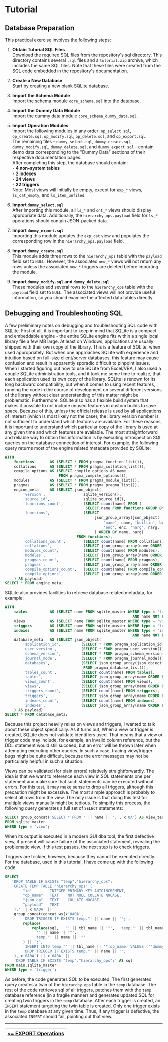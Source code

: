# Tutorial

## Database Preparation

This practical exercise involves the following steps:

1. **Obtain Tutorial SQL Files**  
   Download the required SQL files from the repository's [sql][] directory. This directory contains several `.sql` files and a `tutorial.zip` archive, which includes the same SQL files. Note that these files were created from the SQL code embedded in the repository's documentation.

2. **Create a New Database**  
   Start by creating a new blank SQLite database.

3. **Import the Schema Module**  
   Import the schema module `core_schema.sql` into the database.
   
4. **Import the Dummy Data Module**  
   Import the dummy data module `core_schema_dummy_data.sql`.
   
5. **Import Operation Modules**  
   Import the following modules in any order: `op_select.sql`, `op_create.sql`, `op_modify.sql`, `op_delete.sql`, and `op_export.sql`.  
   The remaining files - `dummy_select.sql`, `dummy_create.sql`, `dummy_modify.sql`, `dummy_delete.sql`, and `dummy_export.sql` - contain demo data corresponding to the "Dummy Data" sections of their respective documentation pages.  
   After completing this step, the database should contain:   
       - **4 non-system tables**  
       - **2 indexes**  
       - **24 views**  
       - **22 triggers**  
   Note: Most views will initially be empty, except for `exp_*` views, `ls_cat_empty`, and `ls_item_unfiled`.

6. **Import `dummy_select.sql`**  
   After importing this module, all `ls_*` and `cnt_*` views should display appropriate data. Additionally, the `hierarchy_ops.payload` field for `ls_*` operations should contain JSON-packed data.
   
7. **Import `dummy_export.sql`**  
   Importing this module updates the `exp_cat` view and populates the corresponding row in the `hierarchy_ops.payload` field.
   
8. **Import `dummy_create.sql`**  
   This module adds three rows to the `hierarchy_ops` table with the `payload` field set to `NULL`. However, the associated `new_*` views will not return any rows unless the associated `new_*` triggers are deleted before importing the module.
   
9. **Import `dummy_modify.sql` and `dummy_delete.sql`**  
   These modules add several rows to the `hierarchy_ops` table with the `payload` field set to `NULL`. The associated views will not provide useful information, so you should examine the affected data tables directly.

## Debugging and Troubleshooting SQL

A few preliminary notes on debugging and troubleshooting SQL code with SQLite. First of all, it is important to keep in mind that SQLite is a compact and embeddable engine - the entire SQLite engine fits within a single local library file a few MB large. At least on Windows, applications are usually shipped with their own copy of the library. This is a feature of SQLite, when used appropriately. But when one approaches SQLite with experience and intuition based on full-size client/server databases, this feature may cause confusion and result in apparently sporadic difficult to pinpoint issues. When I started figuring out how to use SQLite from Excel/VBA, I also used a couple SQLite administration tools, and it took me some time to realize, that each application used its own copy of the library. SQLite is renown for its long backward compatibility, but when it comes to using recent features, running the code in the course of development on several different versions of the library without clear understanding of this matter might be problematic. Furthermore, SQLite also has a flexible build system that makes it possible to not include unused features in custom builds to save space. Because of this, unless the official release is used by all applications of interest (which is most likely not the case), the library version number is not sufficient to understand which features are available. For these reasons, it is important to understand which particular copy of the library is used at any given time and which features are available. The most straightforward and reliable way to obtain this information is by executing introspection SQL queries on the database connection of interest. For example, the following query returns most of the engine related metadata provided by SQLite:

```sql
WITH
    functions       AS (SELECT * FROM pragma_function_list()),
    collations      AS (SELECT * FROM pragma_collation_list()),
    compile_options AS (SELECT compile_options AS name
                        FROM pragma_compile_options()),
    modules         AS (SELECT * FROM pragma_module_list()),
    pragmas         AS (SELECT * FROM pragma_pragma_list()),
    engine_meta     AS (SELECT json_object(
        'version',                 sqlite_version(),
        'source_id',               sqlite_source_id(),
        'functions_count',         (SELECT count(name) FROM (
                                    SELECT name FROM functions GROUP BY name)),
        'functions',               (SELECT
                                        json_group_array(json_object(
                                            'name', name, 'builtin', builtin, 'type', type,
                                            'enc', enc, 'narg', narg, 'flags', flags
                                        ) ORDER BY name, narg)
                                FROM functions),
        'collations_count',        (SELECT count(name) FROM collations),
        'collations',              (SELECT json_group_array(name ORDER BY seq) FROM collations),
        'modules_count',           (SELECT count(name) FROM modules),
        'modules',                 (SELECT json_group_array(name ORDER BY name) FROM modules),
        'pragmas_count',           (SELECT count(name) FROM pragmas),
        'pragmas',                 (SELECT json_group_array(name ORDER BY name) FROM pragmas),
        'compile_options_count',   (SELECT count(name) FROM compile_options),
        'compile_options',         (SELECT json_group_array(name ORDER BY name) FROM compile_options)
    ) AS payload)
SELECT * FROM engine_meta;
```

SQLite also provides facilities to retrieve database related metadata, for example:

```sql
WITH
    tables          AS (SELECT name FROM sqlite_master WHERE type = 'table'
                                                         AND name NOT LIKE 'sqlite_%'),
    views           AS (SELECT name FROM sqlite_master WHERE type = 'view'),
    triggers        AS (SELECT name FROM sqlite_master WHERE type = 'trigger'),
    indexes         AS (SELECT name FROM sqlite_master WHERE type = 'index'
                                                         AND name NOT LIKE 'sqlite_%'),
    database_meta   AS (SELECT json_object(
        'application_id',         (SELECT * FROM pragma_application_id()),
        'user_version',           (SELECT * FROM pragma_user_version()),
        'schema_version',         (SELECT * FROM pragma_schema_version()),
        'journal_mode',           (SELECT * FROM pragma_journal_mode()),
        'databases',              (SELECT json_group_array(json_object('name', name, 'file', file) ORDER BY seq)
                                   FROM pragma_database_list()),
        'tables_count',           (SELECT count(name) FROM tables),
        'tables',                 (SELECT json_group_array(name ORDER BY name) FROM tables),
        'views_count',            (SELECT count(name) FROM views),
        'views',                  (SELECT json_group_array(name ORDER BY name) FROM views),
        'triggers_count',         (SELECT count(name) FROM triggers),
        'triggers',               (SELECT json_group_array(name ORDER BY name) FROM triggers),
        'indexes_count',          (SELECT count(name) FROM indexes),
        'indexes',                (SELECT json_group_array(name ORDER BY name) FROM indexes)
    ) AS payload)
SELECT * FROM database_meta;
```

Because this project heavily relies on views and triggers, I wanted to talk about these object specifically. As it turns out, When a view or trigger is created, SQLite does not validate identifiers used. That means that a view or trigger code may include, for example, an invalid column reference, but the DDL statement would still succeed, but an error will be thrown later when attempting executing other queries. In such a case, tracing view/trigger bugs might be quite difficult, because the error messages may not be particularly helpful in such a situation.

Views can be validated (for plain errors) relatively straightforwardly. The idea is that we want to reference each view in SQL statements one per statement and make sure that such statements can be executed without errors, For this test, it may make sense to drop all triggers, although this precaution might be excessive. The most simple approach is probably to select all rows from the view. The only issue is that doing this test for multiple views manually might be tedious. To simplify this process, the following query generates a full set of `SELECT` statements:

```sql
SELECT group_concat('SELECT * FROM ' || name || ';', x'0A') AS view_test
FROM sqlite_master
WHERE type = 'view';
```

When its output is executed in a modern GUI dba tool, the first defective view, if present will cause failure of the associated statement, revealing the problematic view. If this test passes, the next step is to check triggers.

Triggers are trickier, however, because they cannot be executed directly. For the database, used in this tutorial, I have come up with the following code:

```sql
SELECT
   'DROP TABLE IF EXISTS "temp"."hierarchy_ops";
    CREATE TEMP TABLE "hierarchy_ops" (
        "id"        INTEGER PRIMARY KEY AUTOINCREMENT,
        "op_name"   TEXT    NOT NULL COLLATE NOCASE,
        "json_op"   TEXT    COLLATE NOCASE,
        "payload"   TEXT
    );' || x'0A0A' ||
    group_concat(concat_ws(x'0A0A',
        'DROP TRIGGER IF EXISTS temp."' || name || '";',
        replace(
            replace(sql, ' "' || tbl_name || '"', ' temp."' || tbl_name || '"'),
            ' "' || name || '"',
            ' temp."' || name || '"'
        ) || ';',
        'INSERT INTO temp."' || tbl_name || '"(op_name) VALUES (''dummy''); -- TRIGGER: ' || name,
        'DROP TRIGGER IF EXISTS temp."' || name || '";'
    ), x'0A0A') || x'0A0A' ||
    'DROP TABLE IF EXISTS "temp"."hierarchy_ops";' AS sql
FROM main.sqlite_master
WHERE type = 'trigger';
```

As before, the code generates SQL to be executed. The first generated query creates a twin of the `hierarchy_ops` table in the `temp` database. The rest of the code retrieves sql of all triggers, patches them with the `temp` database reference (in a fragile manner) and generates updated SQL for creating twin triggers in the `temp` database. After each trigger is created, an `INSERT` statement targeting the twin table is created. Only one trigger exists in the `temp` database at any given time. Thus, if any trigger is defective, the associated `INSERT` should fail, pointing out that view.

---

| [**<= EXPORT Operations**][EXPORT] |
| ---------------------------------- |

<!-- References -->

[EXPORT]: https://github.com/pchemguy/SQLiteMP/blob/main/sqlitemp/docs/MPopEXPORT.md
[sql]: https://github.com/pchemguy/SQLiteMP/tree/main/sqlitemp/src/sqlitemp/sql
